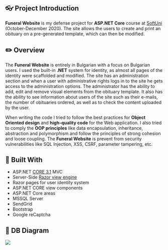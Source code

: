 ## :eyeglasses: Project Introduction

**Funeral Website** is my defense project for **ASP.NET Core** course at [SoftUni](https://softuni.bg/ "SoftUni") (October-December 2020). The site allows the users to create and print an obituary on a pre-generated template, which can then be modified.

## :pencil2: Overview

The **Funeral Website** is entirely in Bulgarian with a focus on Bulgarian users.
I used the built-in **.NET** system for identity, as almost all pages of the identity were scaffolded and modified. The site has an administration section and when a user with administrative rights logs in to the site he gets access to the administration options. The administrator has the ability to add, edit and remove visual elements from the obituary template. It also has the ability to see information about users of the site such as their e-mails, the number of obituaries ordered, as well as to check the content uploaded by the user.

When writing the code I tried to follow the best practices for **Object Oriented design** and **high-quality code** for the Web application. I also tried to comply the **OOP principles** like data encapsulation, inheritance, abstraction and polymorphism and follow the principles of strong cohesion and loose coupling.
The **Funeral Website** is prevent from security vulnerabilities like SQL Injection, XSS, CSRF, parameter tampering, etc.

## :hammer: Built With
- ASP.NET [CORE 3.1](https://dotnet.microsoft.com/download/dotnet-core/3.1 "CORE 3.1") MVC
- Server-Side [Razor view engine](https://en.wikipedia.org/wiki/ASP.NET_Razor "Razor view engine")
- Razor pages for user identity system
- ASP.NET CORE view components
- ASP.NET Core areas
- MSSQL Server
- SendGrid
- Bootstrap
- Google reCaptcha

## :wrench: DB Diagram
![](https://i.ibb.co/mCHh527/funeral-Db2.jpg)
